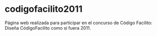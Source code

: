 # codigofacilito2011
Página web realizada para participar en el concurso de Código Facilito: Diseña CódigoFacilito como si fuera 2011.
